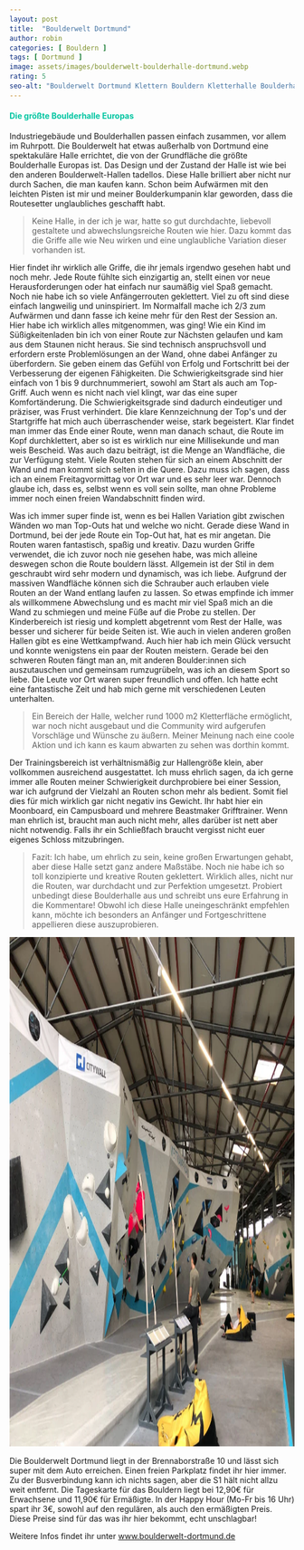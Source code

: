 ```yaml
---
layout: post
title:  "Boulderwelt Dortmund"
author: robin
categories: [ Bouldern ]
tags: [ Dortmund ]
image: assets/images/boulderwelt-boulderhalle-dortmund.webp
rating: 5
seo-alt: "Boulderwelt Dortmund Klettern Bouldern Kletterhalle Boulderhalle größte Halle Europas Wettbewerb Wettkampf Indoor"
---
```

#### <span style="color:#00c5a1">Die größte Boulderhalle Europas</span>
Industriegebäude und Boulderhallen passen einfach zusammen, vor allem im Ruhrpott. Die Boulderwelt hat etwas außerhalb von Dortmund eine spektakuläre Halle errichtet, die von der Grundfläche die größte Boulderhalle Europas ist. Das Design und der Zustand der Halle ist wie bei den anderen Boulderwelt-Hallen tadellos. Diese Halle brilliert aber nicht nur durch Sachen, die man kaufen kann. Schon beim Aufwärmen mit den leichten Pisten ist mir und meiner Boulderkumpanin klar geworden, dass die Routesetter unglaubliches geschafft habt. 
>Keine Halle, in der ich je war, hatte so gut durchdachte, liebevoll gestaltete und abwechslungsreiche Routen wie hier. Dazu kommt das die Griffe alle wie Neu wirken und eine unglaubliche Variation dieser vorhanden ist. 

Hier findet ihr wirklich alle Griffe, die ihr jemals irgendwo gesehen habt und noch mehr. Jede Route fühlte sich einzigartig an, stellt einen vor neue Herausforderungen oder hat einfach nur saumäßig viel Spaß gemacht. Noch nie habe ich so viele Anfängerrouten geklettert. Viel zu oft sind diese einfach langweilig und uninspiriert. Im Normalfall mache ich 2/3 zum Aufwärmen und dann fasse ich keine mehr für den Rest der Session an. Hier habe ich wirklich alles mitgenommen, was ging! Wie ein Kind im Süßigkeitenladen bin ich von einer Route zur Nächsten gelaufen und kam aus dem Staunen nicht heraus. 
Sie sind technisch anspruchsvoll und erfordern erste Problemlösungen an der Wand, ohne dabei Anfänger zu überfordern. Sie geben einem das Gefühl von Erfolg und Fortschritt bei der Verbesserung der eigenen Fähigkeiten. Die Schwierigkeitsgrade sind hier einfach von 1 bis 9 durchnummeriert, sowohl am Start als auch am Top-Griff. Auch wenn es nicht nach viel klingt, war das eine super Komfortänderung. Die Schwierigkeitsgrade sind dadurch eindeutiger und präziser, was Frust verhindert. Die klare Kennzeichnung der Top's und der Startgriffe hat mich auch überraschender weise, stark begeistert. Klar findet man immer das Ende einer Route, wenn man danach schaut, die Route im Kopf durchklettert, aber so ist es wirklich nur eine Millisekunde und man weis Bescheid. Was auch dazu beiträgt, ist die Menge an Wandfläche, die zur Verfügung steht. Viele Routen stehen für sich an einem Abschnitt der Wand und man kommt sich selten in die Quere. Dazu muss ich sagen, dass ich an einem Freitagvormittag  vor Ort war und es sehr leer war. Dennoch glaube ich, dass es, selbst wenn es voll sein sollte, man ohne Probleme immer noch einen freien Wandabschnitt finden wird. 


Was ich immer super finde ist, wenn es bei Hallen Variation gibt zwischen Wänden wo man Top-Outs hat und welche wo nicht. Gerade diese Wand in Dortmund, bei der jede Route ein Top-Out hat, hat es mir angetan. Die Routen waren fantastisch, spaßig und kreativ. Dazu wurden Griffe verwendet, die ich zuvor noch nie gesehen habe, was mich alleine deswegen schon die Route bouldern lässt. Allgemein ist der Stil in dem geschraubt wird sehr modern und dynamisch, was ich liebe. Aufgrund der massiven Wandfläche können sich die Schrauber auch erlauben viele Routen an der Wand entlang laufen zu lassen. So etwas empfinde ich immer als willkommene Abwechslung und es macht mir viel Spaß mich an die Wand zu schmiegen und meine Füße auf die Probe zu stellen.
Der Kinderbereich ist riesig und komplett abgetrennt vom Rest der Halle, was besser und sicherer für beide Seiten ist. 
Wie auch in vielen anderen großen Hallen gibt es eine Wettkampfwand. Auch hier hab ich mein Glück versucht und konnte wenigstens ein paar der Routen meistern. Gerade bei den schweren Routen fängt man an, mit anderen Boulder:innen sich auszutauschen und gemeinsam rumzugrübeln, was ich an diesem Sport so liebe. Die Leute vor Ort waren super freundlich und offen. Ich hatte echt eine fantastische Zeit und hab mich gerne mit verschiedenen Leuten unterhalten.
>Ein Bereich der Halle, welcher rund 1000 m2 Kletterfläche ermöglicht, war noch nicht ausgebaut und die Community wird aufgerufen Vorschläge und Wünsche zu äußern. Meiner Meinung nach eine coole Aktion und ich kann es kaum abwarten zu sehen was dorthin kommt.

Der Trainingsbereich ist verhältnismäßig zur Hallengröße klein, aber vollkommen ausreichend ausgestattet. Ich muss ehrlich sagen, da ich gerne immer alle Routen meiner Schwierigkeit durchprobiere bei einer Session, war ich aufgrund der Vielzahl an Routen schon mehr als bedient. Somit fiel dies für mich wirklich gar nicht negativ ins Gewicht. Ihr habt hier ein Moonboard, ein Campusboard und mehrere Beastmaker Grifftrainer. Wenn man ehrlich ist, braucht man auch nicht mehr, alles darüber ist nett aber nicht notwendig. 
Falls ihr ein Schließfach braucht vergisst nicht euer eigenes Schloss mitzubringen.
>Fazit: Ich habe, um ehrlich zu sein, keine großen Erwartungen gehabt, aber diese Halle setzt ganz andere Maßstäbe. Noch nie habe ich so toll konzipierte und kreative Routen geklettert. Wirklich alles, nicht nur die Routen, war durchdacht und zur Perfektion umgesetzt. Probiert unbedingt diese Boulderhalle aus und schreibt uns eure Erfahrung in die Kommentare! Obwohl ich diese Halle uneingeschränkt empfehlen kann, möchte ich besonders an Anfänger und Fortgeschrittene appellieren diese auszuprobieren.

<img src="/assets/images/einbinden/turnierwand-wettkampfwand-bouldern.webp" loading="lazy" width="1200" height="900" alt="Wettkampfwand" title="Wettkampfwand" />

Die Boulderwelt Dortmund liegt in der Brennaborstraße 10 und lässt sich super mit dem Auto erreichen. Einen freien Parkplatz findet ihr hier immer. Zu der Busverbindung kann ich nichts sagen, aber die S1 hält nicht allzu weit entfernt. 
Die Tageskarte für das Bouldern liegt bei 12,90€ für Erwachsene und 11,90€ für Ermäßigte. In der Happy Hour (Mo-Fr bis 16 Uhr) spart ihr 3€, sowohl auf den regulären, als auch den ermäßigten Preis. Diese Preise sind für das was ihr hier bekommt, echt unschlagbar!

Weitere Infos findet ihr unter <a href="https://www.boulderwelt-dortmund.de/" target="_blank">www.boulderwelt-dortmund.de</a>
